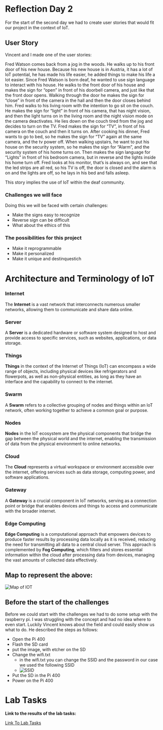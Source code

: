 # Reflection Day 2

For the start of the second day we had to create user stories that would fit our project in the context of IoT.

## User Story
Vincent and I made one of the user stories:

Fred Watson comes back from a jog in the woods. He walks up to his front door of his new house. Because his new house is in Austria, it has a lot of IoT potential, he has made his life easier, he added things to make his life a lot easier. Since Fred Watson is born deaf, he wanted to use sign language to interact with his house. He walks to the front door of his house and makes the sign for “open” in front of his doorbell camera, and just like that the front door opens. 
Walking through the door he makes the sign for “close” in front of the camera in the hall and then the door closes behind him. Fred walks to his living room with the intention to go sit on the couch. He makes the sign for “light” in front of his camera, that has night vision, and then the light turns on in the living room and the night vision mode on the camera deactivates. He lies down on the couch tired from the jog and decides to turn on the TV. Fred makes the sign for “TV”, in front of his camera on the couch and then it turns on.
After cooking his dinner, Fred wants to go to bed, so he makes the sign for “TV” again at the same camera, and the tv power off. When walking upstairs, he want to put his house on the security system, so he makes the sign for “Alarm”, and the security system of his home turns on. Then makes the sign language for “Lights” in front of his bedroom camera, but in reverse and the lights inside his home turn off.
Fred looks at his monitor, that’s is always on, and see that the led strips are all red, so his TV is off, the door is closed and the alarm is on and the lights are off, so he lays in his bed and falls asleep. 

This story implies the use of IoT within the deaf community.

### Challenges we will face

Doing this we will be faced with certain challenges:

- Make the signs easy to recognize
- Reverse sign can be difficult
- What about the ethics of this 

### The possibilities for this project

- Make it reprogrammable
- Make it personalized 
- Make it unique and destinquestich 

# Architecture and Terminology of IoT

### Internet
The **Internet** is a vast network that interconnects numerous smaller networks, allowing them to communicate and share data online.

### Server
A **Server** is a dedicated hardware or software system designed to host and provide access to specific services, such as websites, applications, or data storage.

### Things
**Things** in the context of the Internet of Things (IoT) can encompass a wide range of objects, including physical devices like refrigerators and flowerpots, as well as non-physical entities, as long as they have an interface and the capability to connect to the internet.

### Swarm
A **Swarm** refers to a collective grouping of nodes and things within an IoT network, often working together to achieve a common goal or purpose.

### Nodes
**Nodes** in the IoT ecosystem are the physical components that bridge the gap between the physical world and the internet, enabling the transmission of data from the physical environment to online networks.

### Cloud
The **Cloud** represents a virtual workspace or environment accessible over the internet, offering services such as data storage, computing power, and software applications.

### Gateway
A **Gateway** is a crucial component in IoT networks, serving as a connection point or bridge that enables devices and things to access and communicate with the broader internet.

### Edge Computing
**Edge Computing** is a computational approach that empowers devices to produce faster results by processing data locally as it is received, reducing the need for transmitting all data to a central cloud server. This approach is complemented by **Fog Computing**, which filters and stores essential information within the cloud after processing data from devices, managing the vast amounts of collected data effectively.


## Map to represent the above:

![Map of IOT](../Photos/Map_Iot_Naming.png)

## Before the start of the challenges

Before we could start with the challenges we had to do some setup with the raspberry pi. I was struggling with the concept and had no idea where to even start. Luckily Vincent knows about the field and could easily show us what to do. He described the steps as follows:

- Open the Pi 400
- Flash the SD card
- put the image, with etcher on the SD
- Change the wifi.txt
  - in the wifi.txt you can change the SSID and the password in our case we used the following SSID
  - ![SSID](../Photos/Magnus_Perfectus_Wifi.png)
- Put the SD in the Pi 400
- Power on the Pi 400

# Lab Tasks

**Link to the results of the lab tasks:**

[Link To Lab Tasks](/Vincent/Days/Secondday#-challenge-3)
